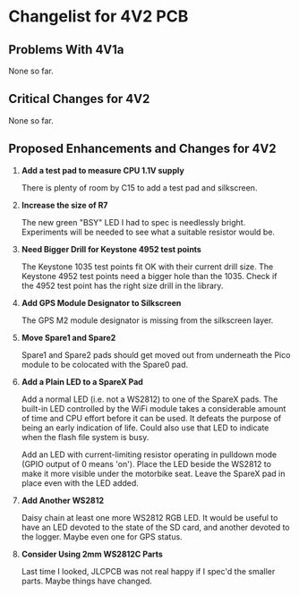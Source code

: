 # Changelist for 4V2 PCB

## Problems With 4V1a

None so far.

## Critical Changes for 4V2

None so far.

## Proposed Enhancements and Changes for 4V2

1) __Add a test pad to measure CPU 1.1V supply__

    There is plenty of room by C15 to add a test pad and silkscreen.

1) __Increase the size of R7__

    The new green "BSY" LED I had to spec is needlessly bright.
    Experiments will be needed to see what a suitable resistor would be.

1) __Need Bigger Drill for Keystone 4952 test points__

    The Keystone 1035 test points fit OK with their current drill size.
    The Keystone 4952 test points need a bigger hole than the 1035.
    Check if the 4952 test point has the right size drill in the library.

1) __Add GPS Module Designator to Silkscreen__

    The GPS M2 module designator is missing from the silkscreen layer.

1) __Move Spare1 and Spare2__

    Spare1 and Spare2 pads should get moved out from underneath the Pico module to be colocated with the Spare0 pad.

1) __Add a Plain LED to a SpareX Pad__

    Add a normal LED (i.e. not a WS2812) to one of the SpareX pads.
    The built-in LED controlled by the WiFi module takes a considerable amount of time and CPU effort before it can be used.
    It defeats the purpose of being an early indication of life.
    Could also use that LED to indicate when the flash file system is busy.

    Add an LED with current-limiting resistor operating in pulldown mode (GPIO output of 0 means 'on').
    Place the LED beside the WS2812 to make it more visible under the motorbike seat.
    Leave the SpareX pad in place even with the LED added.

1) __Add Another WS2812__

    Daisy chain at least one more WS2812 RGB LED.
    It would be useful to have an LED devoted to the state of the SD card, and another devoted to the logger.
    Maybe even one for GPS status.

1) __Consider Using 2mm WS2812C Parts__

    Last time I looked, JLCPCB was not real happy if I spec'd the smaller parts.
    Maybe things have changed.
